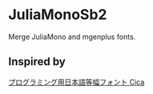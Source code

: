# JuliaMonoSb2
Merge JuliaMono and mgenplus fonts.

## Inspired by

[プログラミング用日本語等幅フォント Cica](https://github.com/miiton/Cica)
